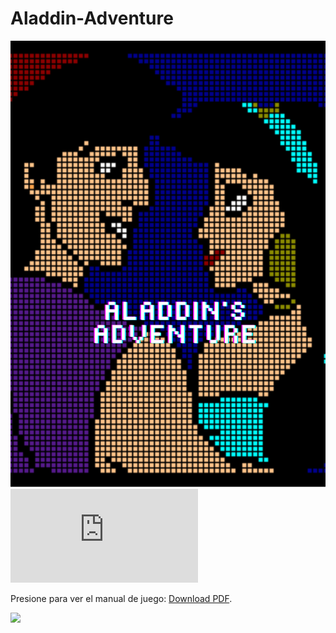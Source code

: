 # Aladdin-Adventure
![Aladdin](cover.png)
<object data="https://github.com/eli17048/Aladdin-Adventure/blob/main/Manual.pdf" type="application/pdf" width="700px" height="700px">
    <embed src="https://github.com/eli17048/Aladdin-Adventure/blob/main/Manual.pdf">
        <p>Presione para ver el manual de juego: <a href="https://github.com/eli17048/Aladdin-Adventure/blob/main/Manual.pdf">Download PDF</a>.</p>
    </embed>
</object>

![](Agrabah.gif)